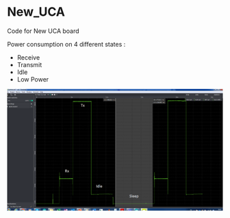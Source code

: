 # New_UCA
Code for New UCA board


Power consumption on 4 different states :

* Receive
* Transmit
* Idle
* Low Power

![Lora power](https://github.com/FabienFerrero/New_UCA/blob/master/Misc/lora.png "Lora power")
